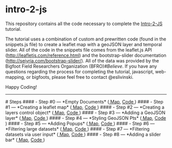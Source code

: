 # intro-2-js
This repository contains all the code necessary to complete the <a href="https://github.com/NBTSolutions/intro-2-js">Intro-2-JS</a> tutorial.

The tutorial uses a combination of custom and prewritten code (found in the snippets.js file) to create a leaflet map with a geoJSON layer and temporal slider.  All of the code in the snippets file comes from the leaflet.js API (http://leafletjs.com/reference.html) and the bootstrap-slider documentation (http://seiyria.com/bootstrap-slider/).  All of the data was provided by the Bigfoot Field Researchers Organization (BFRO)*#Believe*. If you have any questions regarding the process for completing the tutorial, javascript, web-mapping, or bigfoots, please feel free to contact @eslivinski.

Happy Coding!

<HR>
# Steps
#### - Step #0 &mdash; *Empty Documents* (<a href="http://eslivinski.github.io/intro-2-js-allSteps/steps/00_emptydocs/"> Map</a>, <a href="https://github.com/eSlivinski/intro-2-js-allSteps/tree/master/mapping/00_emptydocs"> Code </a>)
#### - Step #1 &mdash; *Creating a leaflet map* (<a href="http://eslivinski.github.io/intro-2-js-allSteps/steps/01_step1/"> Map</a>, <a href="https://github.com/eSlivinski/intro-2-js-allSteps/tree/master/mapping/01_step1"> Code </a>)
#### - Step #2 &mdash; *Creating a layers control object* (<a href="http://eslivinski.github.io/intro-2-js-allSteps/steps/02_step2/"> Map</a>, <a href="https://github.com/eSlivinski/intro-2-js-allSteps/tree/master/mapping/02_step2"> Code </a>)
#### - Step #3 &mdash; *Adding a GeoJSON layer* (<a href="http://eslivinski.github.io/intro-2-js-allSteps/steps/03_step3/"> Map</a>, <a href="https://github.com/eSlivinski/intro-2-js-allSteps/tree/master/mapping/03_step3"> Code </a>)
#### - Step #4 &mdash; *Styling GeoJSON Pts* (<a href="http://eslivinski.github.io/intro-2-js-allSteps/steps/04_step4/"> Map</a>, <a href="https://github.com/eSlivinski/intro-2-js-allSteps/tree/master/mapping/04_step4"> Code </a>)
#### - Step #5 &mdash; *Adding Popups* (<a href="http://eslivinski.github.io/intro-2-js-allSteps/steps/05_step5/"> Map</a>, <a href="https://github.com/eSlivinski/intro-2-js-allSteps/tree/master/mapping/05_step5"> Code </a>)
#### - Step #6 &mdash; *Filtering large datasets* (<a href="http://eslivinski.github.io/intro-2-js-allSteps/steps/06_step6/"> Map</a>, <a href="https://github.com/eSlivinski/intro-2-js-allSteps/tree/master/mapping/06_step6"> Code </a>)
#### - Step #7 &mdash; *Filtering datasets via user input* (<a href="http://eslivinski.github.io/intro-2-js-allSteps/steps/07_step7/"> Map</a>, <a href="https://github.com/eSlivinski/intro-2-js-allSteps/tree/master/mapping/07_step7"> Code </a>)
#### - Step #8 &mdash; *Adding a slider bar* (<a href="http://eslivinski.github.io/intro-2-js-allSteps/steps/08_step8/"> Map</a>, <a href="https://github.com/eSlivinski/intro-2-js-allSteps/tree/master/mapping/08_step8"> Code </a>)
